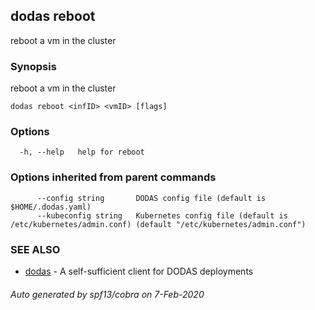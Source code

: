 ## dodas reboot

reboot a vm in the cluster

### Synopsis

reboot a vm in the cluster

```
dodas reboot <infID> <vmID> [flags]
```

### Options

```
  -h, --help   help for reboot
```

### Options inherited from parent commands

```
      --config string       DODAS config file (default is $HOME/.dodas.yaml)
      --kubeconfig string   Kubernetes config file (default is /etc/kubernetes/admin.conf) (default "/etc/kubernetes/admin.conf")
```

### SEE ALSO

* [dodas](dodas.md)	 - A self-sufficient client for DODAS deployments

###### Auto generated by spf13/cobra on 7-Feb-2020
